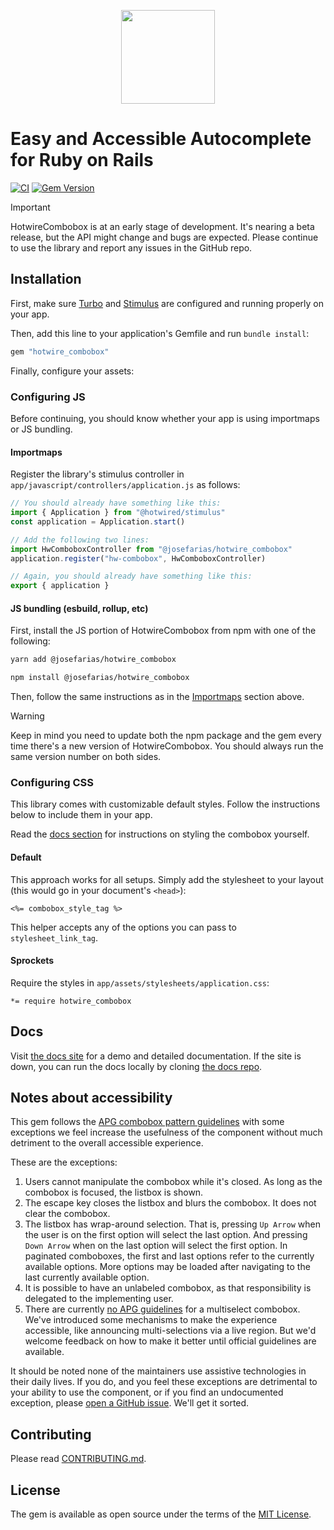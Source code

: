 <p align="center">
  <img src="docs/assets/images/logo.png" height=150>
</p>

# Easy and Accessible Autocomplete for Ruby on Rails

[![CI](https://github.com/josefarias/hotwire_combobox/actions/workflows/ci.yml/badge.svg)](https://github.com/josefarias/hotwire_combobox/actions/workflows/ci.yml) [![Gem Version](https://badge.fury.io/rb/hotwire_combobox.svg)](https://badge.fury.io/rb/hotwire_combobox)


> [!IMPORTANT]
> HotwireCombobox is at an early stage of development. It's nearing a beta release, but the API might change and bugs are expected. Please continue to use the library and report any issues in the GitHub repo.

## Installation

First, make sure [Turbo](https://github.com/hotwired/turbo-rails) and [Stimulus](https://github.com/hotwired/stimulus-rails) are configured and running properly on your app.

Then, add this line to your application's Gemfile and run `bundle install`:

```ruby
gem "hotwire_combobox"
```

Finally, configure your assets:

### Configuring JS

Before continuing, you should know whether your app is using importmaps or JS bundling.

#### Importmaps

Register the library's stimulus controller in `app/javascript/controllers/application.js` as follows:

```js
// You should already have something like this:
import { Application } from "@hotwired/stimulus"
const application = Application.start()

// Add the following two lines:
import HwComboboxController from "@josefarias/hotwire_combobox"
application.register("hw-combobox", HwComboboxController)

// Again, you should already have something like this:
export { application }
```

#### JS bundling (esbuild, rollup, etc)

First, install the JS portion of HotwireCombobox from npm with one of the following:

```bash
yarn add @josefarias/hotwire_combobox
```

```bash
npm install @josefarias/hotwire_combobox
```

Then, follow the same instructions as in the [Importmaps](#importmaps) section above.

> [!WARNING]
> Keep in mind you need to update both the npm package and the gem every time there's a new version of HotwireCombobox. You should always run the same version number on both sides.

### Configuring CSS

This library comes with customizable default styles. Follow the instructions below to include them in your app.

Read the [docs section](#Docs) for instructions on styling the combobox yourself.

#### Default

This approach works for all setups. Simply add the stylesheet to your layout (this would go in your document's `<head>`):

```erb
<%= combobox_style_tag %>
```

This helper accepts any of the options you can pass to `stylesheet_link_tag`.

#### Sprockets

Require the styles in `app/assets/stylesheets/application.css`:

```erb
*= require hotwire_combobox
```

## Docs

Visit [the docs site](https://hotwirecombobox.com/) for a demo and detailed documentation.
If the site is down, you can run the docs locally by cloning [the docs repo](https://github.com/josefarias/hotwire_combobox_docs).

## Notes about accessibility

This gem follows the [APG combobox pattern guidelines](https://www.w3.org/WAI/ARIA/apg/patterns/combobox/) with some exceptions we feel increase the usefulness of the component without much detriment to the overall accessible experience.

These are the exceptions:

1. Users cannot manipulate the combobox while it's closed. As long as the combobox is focused, the listbox is shown.
2. The escape key closes the listbox and blurs the combobox. It does not clear the combobox.
3. The listbox has wrap-around selection. That is, pressing `Up Arrow` when the user is on the first option will select the last option. And pressing `Down Arrow` when on the last option will select the first option. In paginated comboboxes, the first and last options refer to the currently available options. More options may be loaded after navigating to the last currently available option.
4. It is possible to have an unlabeled combobox, as that responsibility is delegated to the implementing user.
5. There are currently [no APG guidelines](https://github.com/w3c/aria-practices/issues/1512) for a multiselect combobox. We've introduced some mechanisms to make the experience accessible, like announcing multi-selections via a live region. But we'd welcome feedback on how to make it better until official guidelines are available.

It should be noted none of the maintainers use assistive technologies in their daily lives. If you do, and you feel these exceptions are detrimental to your ability to use the component, or if you find an undocumented exception, please [open a GitHub issue](https://github.com/josefarias/hotwire_combobox/issues). We'll get it sorted.

## Contributing

Please read [CONTRIBUTING.md](./CONTRIBUTING.md).

## License

The gem is available as open source under the terms of the [MIT License](https://opensource.org/licenses/MIT).
